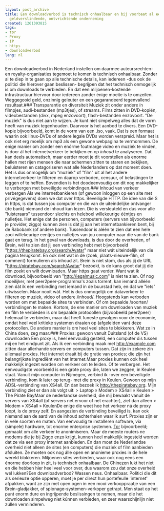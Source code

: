 ```yaml
---
layout: post_archive
title: Een downloadverbod is technisch onhaalbaar en bij voorbaat al een mislukt,
  geldverslindende, ontvrichtende onderneming
created: 1261393815
tags:
- tor
- Proxy
- IP
- https
- downloadverbod
lang: nl
---
```

Een downloadverbod in Nederland instellen om daarmee auteursrechten- en royalty-organisaties tegemoet te komen is technisch onhaalbaar. Zonder al te diep in te gaan op alle technische details, kan iedereen -dus ook de politici die hierover gaan beslissen- begrijpen dat het technisch onmogelijk is om downloads te verbieden. En dat een miljoenen-kostende infrastructuur hiervoor door iedereen zonder énige moeite is te omzeilen. Weggegooid geld, onzinnig geleuter en een gegarandeerd tegenvallend resultaat.<!--break-->### Transparantie en diversiteit
Muziek zit onder andere ín filmpjes, audi-bestanden (mp3tjes), of streams. Films zitten in DVD-kopiën, videobestanden (divx, mpeg enzovoort), flash-bestanden enzovoort. "De muziek" is dus niet aan te wijzen. Je kunt niet simpelweg alles dat de vorm heeft van muziek  tegenhouden. Daarvoor is het aanbod te divers. Een DVD-kopie bijvoorbeeld, komt in de vorm van een .iso, vaak. Dat is een formaat waarin ook linux-DVDs of andere legale DVDs worden verspreid. Maar het is ook niet erg moelijk om mp3 als een gewone webpagina te vermommen. De enige manier om zonder een enórme foutmarge video en muziek te vinden, is door ál het internetverkeer te bekijken en op _inhoud_ te analyseren. Dat kan deels automatisch, maar eerder moet je dit voorstellen als enorme hallen met rijen mensen die naar schermen zitten te staren en bekijken, beluisteren en catagoriseren wat alle Nederlanders op dat moment doen. Het is dus onmogelijk om "muziek" of "film" uit al het andere internetverkeer te filteren en daarop verboden, censuur, of belastingen te leggen of te heffen. Bovendien is het doodeenvoudig om dit nog makkelijker te verbergen met beveiligde verbindingen.### Inhoud van verkeer verbergen
Als we internetbankieren (of gewoon inloggen op een site met privégegevens) doen we dat over https. Beveiligde HTTP. De idee van die S in https, is dat tussen jou computer en die van de uiteindelijke ontvanger (de bank) niemand de inhoud kan lezen. Die is versleuteld en dus voor alle "luisteraars" tussendoor slechts en heleboel willekeurige ééntjes en nulletjes. Het enige dat de personen, computers (servers van bijvoorbeeld je provider, ziggo) kunnen zien is dát jij aan het internetbankieren bent, bij de Rabobank (of andere bank). Tussendoor is aléén te zien dat een hele zooi willekeurige eentjes en nulletjes van jou computer naar die van de bank gaat en terug. In het geval van downloads, is dus door de overheden, of Brein, wél te zien dat jij een verbinding hebt met bijvoorbeeld "https://thepiratebay.org/search/Avatar" maar niet wát uiteindelijk van die pagina terugkomt. En ook niet wat in de (zoek, plaats-nieuwe-film, of comment) formulieren als inhoud zit. Brein is niet stom, dus als jij de URL "https://piratebay.com/search/Avatar" bezoekt, is de kans groot dat jij die film zoekt en wilt downloaden. Maar https gaat verder. Want wat ik download, bijvoorbeeld van "http://legalmusic.com" is niet te zien. Of nog moeilijker, met peer2peer-programma's zoals torrent, kan iemand alléén zien dát ik een verbinding met iemand in de buurstad heb, en dat we "iets" uitwisselen. Maar nooit wát. Het is dus onmogelijk om dataverkeer te filteren op muziek, video of andere /inhoud/. Hoogstends kan verboden worden om met bepaalde sites te verbinden. Of om bepaalde /soorten/ verbindingen te maken. Kortom, de ene manier om downloaden van muziek en film te verbieden is om bepaalde protocollen (bijvoobeeld peer2peer) helemaal te verbieden, maar dat heeft funeste gevolgen voor de economie, omdat heel veel kritieke systemen draaien op (afgeleiden van) deze protocollen. De andere manier is om heel veel sites te blokkeren. Wat ze in China doen, zeg maar.### Proxies: gewoon vanuit Duitsland (of de VS) downloaden
Een proxy is, heel eenvoudig gesteld, een computer dis tussen mij en het eindpunt zit. Als ik een verbinding maak met http://example.com zitten daar allerhande servers en computers tussen. Dat zijn in zekere zin allemaal proxies. Het internet draait bij de gratie van proxies; die zijn het belangrijkste ingrediënt van het Internet.Maar proxies kunnen ook heel makkelijk ingezet worden om verkeer om te leiden. Of te verbergen. Het eenvoudigste voorbeeld is een grote proxy die, laten we zeggen, in Keulen staat. Vanuit mijn computer in Nijmegen, verbind ik -over een beveiligde verbinding, kom ik later op terug-  met die proxy in Keulen. Gewoon op mijn ADSL-verbinding van XS4all. En dan bezoek ik http://thepiratebay.org. Mijn verbinding ziet er dan als volgt uit:  > Laptop » Modem » XS4all » Keulen » The Pirate BayMaar de nederlandse overheid, die mij bewaakt vanuit de servers van XS4all (of servers net ervoor of net erachter), ziet dan alleen > Modem » XS4all » KeulenDe enige die weet hoe het verkeer ná de proxy loopt, is de proxy zelf. En aangezien de verbinding beveiligd is, kan ook niemand aan de aard van de inhoud achterhalen waar ik surf. Proxies zijn er in vele soorten en maten. Van eenvoudig te installeren software, via (simpele) hardware, tot enorme enterprise systemen. [Tor](http://www.torproject.org/) bijvoorbeeld; gemaakt om alle verkeer te anonimiseren. Maar de meeste routers ne modems die je bij Ziggo enzo krijgt, kunnen heel makkelijk ingesteld worden dat ze via een proxy internet aanbieden. En dan moet de Nederlandse overheid niet alleen de sites (en computers) die muziek of film aanbieden afsluiten. Ze moeten ook nog álle open en anonieme proxies in de hele wereld blokkeren. Miljoenen sites verbieden, waar ook nog eens een énorme doorloop in zit, is technisch onhaalbaar. De Chinezen lukt het niet en die hebben hier heel veel voor over, dus waarom zou dat onze overheid wél lukken?Een downloadverbod? Wassen neus. Onhaalbaar. Politici die dit als serieuze optie opperen, moet je per direct hun portefeulle 'internet' afpakken, want ze zijn met open ogen in een mooi verkooppraatje van een Brein-gladjakker, of spionage-systemen-verkoper getrapt. Men staat op het punt enorm dure en ingrijpende beslissingen te nemen, maar die het downloaden simpelweg niet kúnnen verbieden, en zeer waarschijnlijn niet zúllen verminderen.
